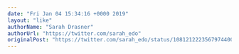 ```yaml
---
date: "Fri Jan 04 15:34:16 +0000 2019"
layout: "like"
authorName: "Sarah Drasner"
authorUrl: "https://twitter.com/sarah_edo"
originalPost: "https://twitter.com/sarah_edo/status/1081212223567974400"
---
```

